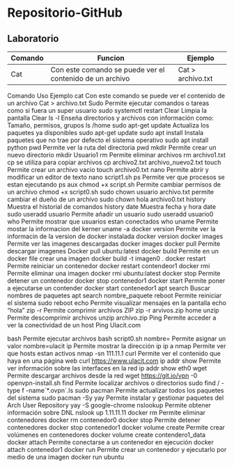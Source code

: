# Repositorio-GitHub
## Laboratorio
| Comando | Funcion | Ejemplo |
|--------------|--------------|--------------|
| Cat      | Con este comando se puede ver el contenido de un archivo    | Cat > archivo.txt     |
Comando      Uso                                          Ejemplo
cat
Con este comando se puede ver el contenido de un archivo
Cat > archivo.txt
Sudo
Permite ejecutar comandos o tareas como si fuera un super usuario
sudo systemctl restart
Clear
Limpia la pantalla
Clear
ls -l
Enseña directorios y archivos con información como: Tamaño, permisos, grupos
ls /home
sudo apt-get update
Actualiza los paquetes ya disponibles
sudo apt-get update
sudo apt install
Instala paquetes que no trae por defecto el sistema operativo
sudo apt install python
pwd
Permite ver la ruta del directoria
pwd
mkdir
Permite crear un nuevo directorio
mkdir Usuario1
rm
Permite eliminar archivos
rm archivo1.txt
cp
se utiliza para copiar archivos
cp archivo2.txt archivo_nuevo2.txt
touch
Permite crear un archivo vacio
touch archivo0.txt
nano
Permite abrir y modificar un editor de texto
nano script1.sh
ps
Permite ver que procesos se estan ejecutando
ps aux
chmod +x script.sh
Permite cambiar permisos de un archivo
chmod +x script0.sh
sudo chown usuario archivo.txt
permite cambiar el dueño de un archivo
sudo chown hola archivo0.txt
history
Muestra el historial de comandos
history
date
Muestra fecha y hora
date
sudo useradd usuario
Permite añadir un usuario
sudo useradd usuario0
who
Permite mostrar que usuarios estan conectados
who 
uname
Permite mostar la informacion del kerner
uname -a
docker version
Permite ver la informacin de la version de docker instalada
docker version
docker images
Permite ver las imagenes descargadas
docker images
docker pull
Permite descargar imagenes
Docker pull ubuntu:latest
docker build
Permite en un docker file crear una imagen
docker build -t imagen0 .
docker restart
Permite reiniciar un contenedor
docker restart contendeor1
docker rmi
Permite eliminar una imagen
docker rmi ubuntu:latest
docker stop
Permite detener un contenedor
docker stop contenedor1
docker start 
Permite poner a ejecutarse un contender
docker start contenedor1
apt search
Buscar nombres de paquetes
apt search nombre_paquete
reboot
Permite reiniciar el sistema
sudo reboot
echo
Permite visualizar mensajes en la pantalla 
echo “hola”
zip -r
Permite comprimir archivos ZIP
zip -r arvivos.zip home
unzip
Permite descomprimir archivos
unzip archivo.zip
Ping
Permite acceder a ver la conectividad de un host
Ping Ulacit.com


bash
Permite ejecutar archivos
bash script0.sh
nombre=
Permite asignar un valor
nombre=ulacit
ip 
Permite mostrar la dirección ip
ip a
nmap
Permite ver que hosts estan activos
nmap -sn 111.11.1
curl
Permite ver el contenido que haya en una página web
curl https://www.ulacit.com
ip addr show
Permite ver información sobre las interfaces en la red
ip addr show eth0
wget
Permite descargar archivos desde la red
wget https://git.io/vpn -0 openvpn-install.sh
find 
Permite localizar archivos o directorios
sudo find / -type f -name´*.ovpn´.ls
sudo pacman
Permite actualizar todos los paquetes del sistema
sudo pacman -Sy
yay
Permite instalar y gestionar paquetes del Arch User Repository
yay -S google-chrome
nslookup
Permite obtener información sobre DNL
nslook up 1.11.11.11
docker rm
Permite eliminar contenedores
docker rm contenedor0
docker stop
Permite detener contenedores
docker stop contenedor1
docker volume create
Permite crear volúmenes en contenedores
docker volume create contendero1_data
docker attach
Permite conectarse a un contenedor en ejecución
docker attach contenedor1
docker run
Permite crear un contenedor y ejecutarlo por medio de una imagen
docker run ubuntu






